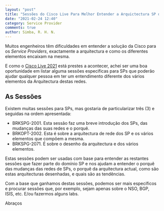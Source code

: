 ```yaml
---
layout: "post"
title: "Sessões do Cisco Live Para Melhor Entender a Arquictectura SP da Cisco"
date: "2021-02-24 12:40"
category: Service Provider
comments: true
author: Simba, R. H. N.
---
```

Muitos engenheiros têm dificuldades em entender a solução da Cisco para os _Service Providers_, exactamente a arquitectura e como os diferentes elementos encaixam na mesma.

E como o [Cisco Live 2021](https://www.ricardosimba.com/eventos/2021/02/24/cisco-live-2021.html) está prestes a acontecer, achei ser uma boa oportunidade em listar alguma sessões especificas para SPs que poderão ajudar qualquer pessoa em ter um entendimento diferente dos vários elementos da Arquitectura destas redes.

## As Sessões
Existem muitas sessões para SPs, mas gostaria de particularizar três (3) e seguidas na ordem apresentada:
- BRKSPG-2001. Esta sessão faz uma breve introdução dos SPs, das mudanças das suas redes e o porquê.
- BRKOPT-2002. Esta é sobre a arquitectura de rede dos SP e os vários elementos que compõem a mesma.
- BRKSPG-2071. É sobre o desenho da arquitectura e dos vários elementos.

Estas sessões podem ser usadas com base para entender as restantes sessões que fazer parte do domínio SP e nos ajudam a entender o porquê das mudanças das redes de SPs, o porquê da arquitectura actual, como são estas arquitecturas desenhadas, e quais são as tendências.

Com a base que ganhamos destas sessões, podemos ser mais específicos e procurar sessões que, por exemplo, sejam apenas sobre o NSO, BGP, ISIS, etc. E/ou fazermos alguns labs.

Abraços
